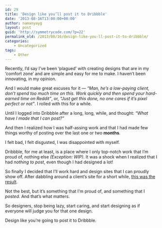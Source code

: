 ```yaml
---
id: 29
title: 'Design like you’ll post it to Dribbble'
date: '2013-08-16T13:00:00+00:00'
author: namanyayg
layout: post
guid: 'http://symmetrycode.com/?p=22'
permalink_old: /2013/08/16/design-like-you-ll-post-it-to-dribbble/
categories:
    - Uncategorized
tags:
    - Other
---
```


Recently, I’d say I’ve been ‘plagued’ with creating designs that are in my ‘comfort zone’ and are simple and easy for me to make. I haven’t been innovating, in my opinion.

And I would make great excuses for it — *“Man, he’s a low-paying client, don’t spend too much time on this. Work quickly and then spend your hard-earned time on Reddit”*, or, *“Just get this done, no one cares if it’s pixel perfect or not”*. I rolled with this for a while.

Until I logged into Dribbble after a long, long, while, and thought: *“What have I made that I can post?”*

And then I realized how I was half-assing work and that I had made few things worthy of posting over the last one or two **months**.

I felt bad, I felt disgusted, I was disappointed with myself.

Dribbble, for me at least, is a place where I only top-notch work that I’m proud of, nothing else *(Exception: WIP)*. It was a shock when I realized that I had *nothing to post*, even though I had designed a lot!

So finally I decided that I’ll work hard and design sites that I can proudly show off. After dabbling around a client’s site for a short while, [this was the result](http://dribbble.com/shots/1195854-UI-bits-from-a-simple-and-clean-form).

Not the best, but it’s something that I’m proud of, and something that I *posted*. And that’s what matters.

So designers, stop being lazy, start caring, and start designing as if everyone will judge you for that one design.

Design like you’re going to post it to Dribbble.
